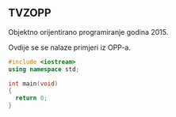 ## TVZOPP
Objektno orijentirano programiranje godina 2015. 

Ovdije se se nalaze primjeri iz OPP-a.

```cpp
#include <iostream>
using namespace std;

int main(void)
{
  return 0;
}
```
